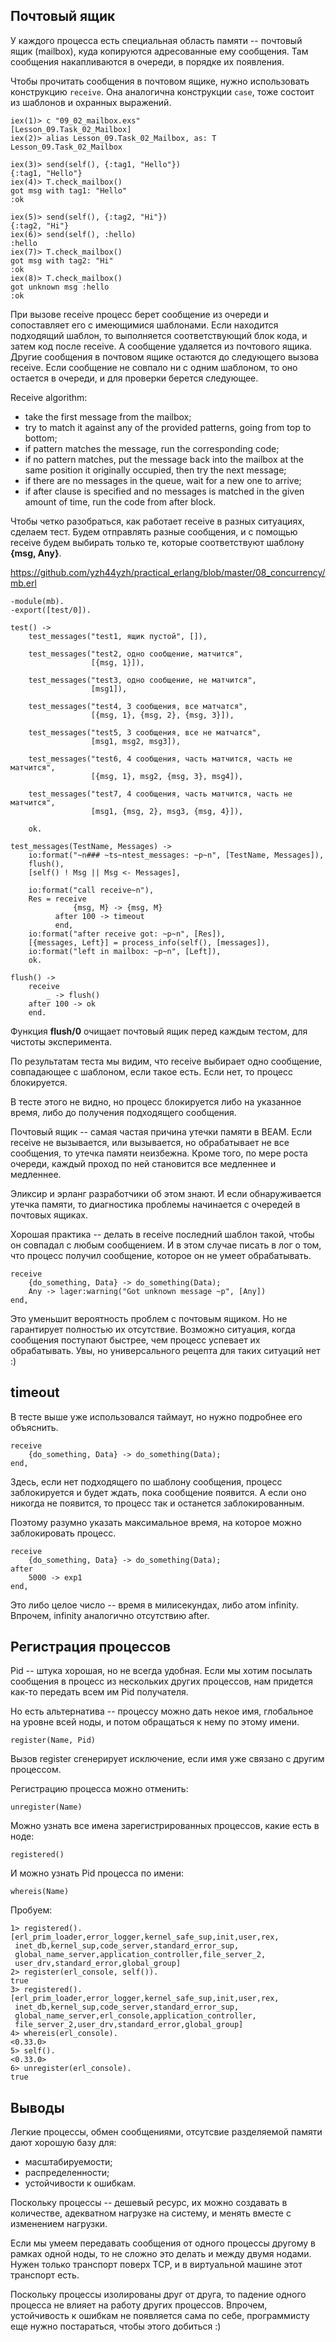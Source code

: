## Почтовый ящик

У каждого процесса есть специальная область памяти -- почтовый ящик (mailbox), куда копируются адресованные ему сообщения. Там сообщения накапливаются в очереди, в порядке их появления.

Чтобы прочитать сообщения в почтовом ящике, нужно использовать конструкцию `receive`. Она аналогична конструкции `case`, тоже состоит из шаблонов и охранных выражений.

```
iex(1)> c "09_02_mailbox.exs"
[Lesson_09.Task_02_Mailbox]
iex(2)> alias Lesson_09.Task_02_Mailbox, as: T
Lesson_09.Task_02_Mailbox

iex(3)> send(self(), {:tag1, "Hello"})
{:tag1, "Hello"}
iex(4)> T.check_mailbox()
got msg with tag1: "Hello"
:ok

iex(5)> send(self(), {:tag2, "Hi"})
{:tag2, "Hi"}
iex(6)> send(self(), :hello)
:hello
iex(7)> T.check_mailbox()
got msg with tag2: "Hi"
:ok
iex(8)> T.check_mailbox()
got unknown msg :hello
:ok
```



При вызове receive процесс берет сообщение из очереди и сопоставляет его с имеющимися шаблонами. Если находится подходящий шаблон, то выполняется соответствующий блок кода, и затем код после receive. А сообщение удаляется из почтового ящика. Другие сообщения в почтовом ящике остаются до следующего вызова receive.  Если сообщение не совпало ни с одним шаблоном, то оно остается в очереди, и для проверки берется следующее.

Receive algorithm:
- take the first message from the mailbox;
- try to match it against any of the provided patterns, going from top to bottom;
- if pattern matches the message, run the corresponding code;
- if no pattern matches, put the message back into the mailbox at the same position it originally occupied, then try the next message;
- if there are no messages in the queue, wait for a new one to arrive;
- if after clause is specified and no messages is matched in the given amount of time, run the code from after block.


Чтобы четко разобраться, как работает receive в разных ситуациях, сделаем тест.  Будем отправлять разные сообщения, и с помощью receive будем выбирать только те, которые соответствуют шаблону **{msg, Any}**.

https://github.com/yzh44yzh/practical_erlang/blob/master/08_concurrency/mb.erl

```
-module(mb).
-export([test/0]).

test() ->
    test_messages("test1, ящик пустой", []),

    test_messages("test2, одно сообщение, матчится",
                  [{msg, 1}]),

    test_messages("test3, одно сообщение, не матчится",
                  [msg1]),

    test_messages("test4, 3 сообщения, все матчатся",
                  [{msg, 1}, {msg, 2}, {msg, 3}]),

    test_messages("test5, 3 сообщения, все не матчатся",
                  [msg1, msg2, msg3]),

    test_messages("test6, 4 сообщения, часть матчится, часть не матчится",
                  [{msg, 1}, msg2, {msg, 3}, msg4]),

    test_messages("test7, 4 сообщения, часть матчится, часть не матчится",
                  [msg1, {msg, 2}, msg3, {msg, 4}]),

    ok.

test_messages(TestName, Messages) ->
    io:format("~n### ~ts~ntest_messages: ~p~n", [TestName, Messages]),
    flush(),
    [self() ! Msg || Msg <- Messages],

    io:format("call receive~n"),
    Res = receive
              {msg, M} -> {msg, M}
          after 100 -> timeout
          end,
    io:format("after receive got: ~p~n", [Res]),
    [{messages, Left}] = process_info(self(), [messages]),
    io:format("left in mailbox: ~p~n", [Left]),
    ok.

flush() ->
    receive
        _ -> flush()
    after 100 -> ok
    end.
```

Функция **flush/0** очищает почтовый ящик перед каждым тестом, для чистоты эксперимента.

По результатам теста мы видим, что receive выбирает одно сообщение, совпадающее с шаблоном, если такое есть. Если нет, то процесс блокируется.

В тесте этого не видно, но процесс блокируется либо на указанное время, либо до получения подходящего сообщения.

Почтовый ящик -- самая частая причина утечки памяти в BEAM. Если receive не вызывается, или вызывается, но обрабатывает не все сообщения, то утечка памяти неизбежна. Кроме того, по мере роста очереди, каждый проход по ней становится все медленнее и медленнее.

Эликсир и эрланг разработчики об этом знают. И если обнаруживается утечка памяти, то диагностика проблемы начинается с очередей в почтовых ящиках.

Хорошая практика -- делать в receive последний шаблон такой, чтобы он совпадал с любым сообщением. И в этом случае писать в лог о том, что процесс получил сообщение, которое он не умеет обрабатывать.

``` TODO elixir
receive
    {do_something, Data} -> do_something(Data);
    Any -> lager:warning("Got unknown message ~p", [Any])
end,
```

Это уменьшит вероятность проблем с почтовым ящиком. Но не гарантирует полностью их отсутствие. Возможно ситуация, когда сообщения поступают быстрее, чем процесс успевает их обрабатывать. Увы, но универсального рецепта для таких ситуаций нет :)


## timeout

В тесте выше уже использовался таймаут, но нужно подробнее его объяснить.

``` TODO elixir
receive
    {do_something, Data} -> do_something(Data);
end,
```

Здесь, если нет подходящего по шаблону сообщения, процесс заблокируется и будет ждать, пока сообщение появится. А если оно никогда не появится, то процесс так и останется заблокированным.

Поэтому разумно указать максимальное время, на которое можно заблокировать процесс.

``` TODO elixir
receive
    {do_something, Data} -> do_something(Data);
after
    5000 -> exp1
end,
```

Это либо целое число -- время в милисекундах, либо атом infinity. Впрочем, infinity аналогично отсутствию after.


## Регистрация процессов

Pid -- штука хорошая, но не всегда удобная. Если мы хотим посылать сообщения в процесс из нескольких других процессов, нам придется как-то передать всем им Pid получателя.

Но есть альтернатива -- процессу можно дать некое имя, глобальное на уровне всей ноды, и потом обращаться к нему по этому имени.

``` TODO elixir
register(Name, Pid)
```

Вызов register сгенерирует исключение, если имя уже связано с другим процессом.

Регистрацию процесса можно отменить:

``` TODO elixir
unregister(Name)
```

Можно узнать все имена зарегистрированных процессов, какие есть в ноде:

``` TODO elixir
registered()
```

И можно узнать Pid процесса по имени:

``` TODO elixir
whereis(Name)
```

Пробуем: 

``` TODO elixir
1> registered().
[erl_prim_loader,error_logger,kernel_safe_sup,init,user,rex,
 inet_db,kernel_sup,code_server,standard_error_sup,
 global_name_server,application_controller,file_server_2,
 user_drv,standard_error,global_group]
2> register(erl_console, self()).
true
3> registered().
[erl_prim_loader,error_logger,kernel_safe_sup,init,user,rex,
 inet_db,kernel_sup,code_server,standard_error_sup,
 global_name_server,erl_console,application_controller,
 file_server_2,user_drv,standard_error,global_group]
4> whereis(erl_console).
<0.33.0>
5> self().
<0.33.0>
6> unregister(erl_console).
true
```


## Выводы

Легкие процессы, обмен сообщениями, отсутсвие разделяемой памяти дают хорошую базу для:
- масштабируемости;
- распределенности;
- устойчивости к ошибкам.

Поскольку процессы -- дешевый ресурс, их можно создавать в количестве, адекватном нагрузке на систему, и менять вместе с изменением нагрузки.

Если мы умеем передавать сообщения от одного процессы другому в рамках одной ноды, то не сложно это делать и между двумя нодами. Нужен только транспорт поверх TCP, и в виртуальной машине  этот транспорт есть.

Поскольку процессы изолированы друг от друга, то падение одного процесса не влияет на работу других процессов.  Впрочем, устойчивость к ошибкам не появляется сама по себе, программисту еще нужно постараться, чтобы этого добиться :)
